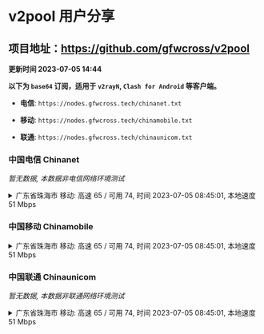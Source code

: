 # v2pool 用户分享
## 项目地址：<https://github.com/gfwcross/v2pool>
**更新时间 2023-07-05 14:44**


**以下为 `base64` 订阅，适用于 `v2rayN`, `Clash for Android` 等客户端。**

- **电信**: `https://nodes.gfwcross.tech/chinanet.txt`

- **移动**: `https://nodes.gfwcross.tech/chinamobile.txt`

- **联通**: `https://nodes.gfwcross.tech/chinaunicom.txt`


### 中国电信 Chinanet
<i>暂无数据, 本数据非电信网络环境测试</i>
<details><summary>广东省珠海市 移动: 高速 65 / 可用 74, 时间 2023-07-05 08:45:01, 本地速度 51 Mbps</summary><p>可用节点订阅：https://transfer.sh/W99Ppekofi/running.txt<br>高速节点订阅：https://transfer.sh/DnEmQ8Glxg/good.txt<br>低延迟节点订阅：https://transfer.sh/55EyPmmM5x/low_delay.txt</p></details>
<p></p>

### 中国移动 Chinamobile
<details><summary>广东省珠海市 移动: 高速 65 / 可用 74, 时间 2023-07-05 08:45:01, 本地速度 51 Mbps</summary><p>可用节点订阅：https://transfer.sh/W99Ppekofi/running.txt<br>高速节点订阅：https://transfer.sh/DnEmQ8Glxg/good.txt<br>低延迟节点订阅：https://transfer.sh/55EyPmmM5x/low_delay.txt</p></details>
<p></p>

### 中国联通 Chinaunicom
<i>暂无数据, 本数据非联通网络环境测试</i>
<details><summary>广东省珠海市 移动: 高速 65 / 可用 74, 时间 2023-07-05 08:45:01, 本地速度 51 Mbps</summary><p>可用节点订阅：https://transfer.sh/W99Ppekofi/running.txt<br>高速节点订阅：https://transfer.sh/DnEmQ8Glxg/good.txt<br>低延迟节点订阅：https://transfer.sh/55EyPmmM5x/low_delay.txt</p></details>
<p></p>